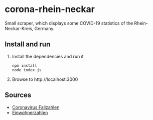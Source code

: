 # corona-rhein-neckar

Small scraper, which displays some COVID-19 statistics of the Rhein-Neckar-Kreis, Germany.


## Install and run

1. Install the dependencies and run it

   ```
   npm install
   node index.js
   ```

2. Browse to http://localhost:3000

## Sources

- [Coronavirus Fallzahlen](https://www.rhein-neckar-kreis.de/start/landratsamt/coronavirus+fallzahlen.html)
- [Einwohnerzahlen](https://www.rhein-neckar-kreis.de/site/Rhein-Neckar-Kreis-2016/get/documents_E1249267876/rhein-neckar-kreis/Daten/Infomaterial/Bev%C3%B6lkerungsfortschreibung.pdf)